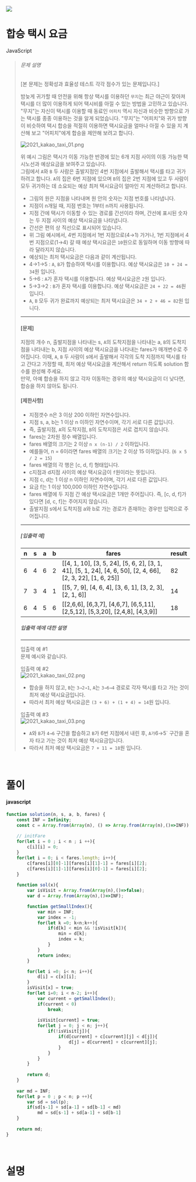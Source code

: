 ![](/img/programmers.png)

# 합승 택시 요금

JavaScript 

>###### 문제 설명
>
>[본 문제는 정확성과 효율성 테스트 각각 점수가 있는 문제입니다.]
>
>밤늦게 귀가할 때 안전을 위해 항상 택시를 이용하던 `무지`는 최근 야근이 잦아져 택시를 더 많이 이용하게 되어 택시비를 아낄 수 있는 방법을 고민하고 있습니다. "무지"는 자신이 택시를 이용할 때 동료인 `어피치` 역시 자신과 비슷한 방향으로 가는 택시를 종종 이용하는 것을 알게 되었습니다. "무지"는 "어피치"와 귀가 방향이 비슷하여 택시 합승을 적절히 이용하면 택시요금을 얼마나 아낄 수 있을 지 계산해 보고 "어피치"에게 합승을 제안해 보려고 합니다.
>
>![2021_kakao_taxi_01.png](https://grepp-programmers.s3.ap-northeast-2.amazonaws.com/files/production/715ff493-d1a0-44d8-9273-a785280b3f1e/2021_kakao_taxi_01.png)
>
>위 예시 그림은 택시가 이동 가능한 반경에 있는 6개 지점 사이의 이동 가능한 택시노선과 예상요금을 보여주고 있습니다.\
>그림에서 `A`와 `B` 두 사람은 출발지점인 4번 지점에서 출발해서 택시를 타고 귀가하려고 합니다. `A`의 집은 6번 지점에 있으며 `B`의 집은 2번 지점에 있고 두 사람이 모두 귀가하는 데 소요되는 예상 최저 택시요금이 얼마인 지 계산하려고 합니다.
>
>-   그림의 원은 지점을 나타내며 원 안의 숫자는 지점 번호를 나타냅니다.
>    -   지점이 n개일 때, 지점 번호는 1부터 n까지 사용됩니다.
>-   지점 간에 택시가 이동할 수 있는 경로를 간선이라 하며, 간선에 표시된 숫자는 두 지점 사이의 예상 택시요금을 나타냅니다.
>    -   간선은 편의 상 직선으로 표시되어 있습니다.
>    -   위 그림 예시에서, 4번 지점에서 1번 지점으로(4→1) 가거나, 1번 지점에서 4번 지점으로(1→4) 갈 때 예상 택시요금은 `10`원으로 동일하며 이동 방향에 따라 달라지지 않습니다.
>-   예상되는 최저 택시요금은 다음과 같이 계산됩니다.
>    -   4→1→5 : `A`, `B`가 합승하여 택시를 이용합니다. 예상 택시요금은 `10 + 24 = 34`원 입니다.
>    -   5→6 : `A`가 혼자 택시를 이용합니다. 예상 택시요금은 `2`원 입니다.
>    -   5→3→2 : `B`가 혼자 택시를 이용합니다. 예상 택시요금은 `24 + 22 = 46`원 입니다.
>    -   `A`, `B` 모두 귀가 완료까지 예상되는 최저 택시요금은 `34 + 2 + 46 = 82`원 입니다.
>
>* * * * *
>
>#### [문제]
>
>지점의 개수 n, 출발지점을 나타내는 s, `A`의 도착지점을 나타내는 a, `B`의 도착지점을 나타내는 b, 지점 사이의 예상 택시요금을 나타내는 fares가 매개변수로 주어집니다. 이때, `A`, `B` 두 사람이 s에서 출발해서 각각의 도착 지점까지 택시를 타고 간다고 가정할 때, 최저 예상 택시요금을 계산해서 return 하도록 solution 함수를 완성해 주세요.\
>만약, 아예 합승을 하지 않고 각자 이동하는 경우의 예상 택시요금이 더 낮다면, 합승을 하지 않아도 됩니다.
>
>#### [제한사항]
>
>-   지점갯수 n은 3 이상 200 이하인 자연수입니다.
>-   지점 s, a, b는 1 이상 n 이하인 자연수이며, 각기 서로 다른 값입니다.
>    -   즉, 출발지점, `A`의 도착지점, `B`의 도착지점은 서로 겹치지 않습니다.
>-   fares는 2차원 정수 배열입니다.
>-   fares 배열의 크기는 2 이상 `n x (n-1) / 2` 이하입니다.
>    -   예를들어, n = 6이라면 fares 배열의 크기는 2 이상 15 이하입니다. (`6 x 5 / 2 = 15`)
>    -   fares 배열의 각 행은 [c, d, f] 형태입니다.
>    -   c지점과 d지점 사이의 예상 택시요금이 `f`원이라는 뜻입니다.
>    -   지점 c, d는 1 이상 n 이하인 자연수이며, 각기 서로 다른 값입니다.
>    -   요금 f는 1 이상 100,000 이하인 자연수입니다.
>    -   fares 배열에 두 지점 간 예상 택시요금은 1개만 주어집니다. 즉, [c, d, f]가 있다면 [d, c, f]는 주어지지 않습니다.
>-   출발지점 s에서 도착지점 a와 b로 가는 경로가 존재하는 경우만 입력으로 주어집니다.
>
>* * * * *
>
>##### [입출력 예]
>
>| n | s | a | b | fares | result |
>| --- | --- | --- | --- | --- | --- |
>| 6 | 4 | 6 | 2 | [[4, 1, 10], [3, 5, 24], [5, 6, 2], [3, 1, 41], [5, 1, 24], [4, 6, 50], [2, 4, 66], [2, 3, 22], [1, 6, 25]] | 82 |
>| 7 | 3 | 4 | 1 | [[5, 7, 9], [4, 6, 4], [3, 6, 1], [3, 2, 3], [2, 1, 6]] | 14 |
>| 6 | 4 | 5 | 6 | [[2,6,6], [6,3,7], [4,6,7], [6,5,11], [2,5,12], [5,3,20], [2,4,8], [4,3,9]] | 18 |
>
>##### 입출력 예에 대한 설명
>
>* * * * *
>
>입출력 예 #1\
>문제 예시와 같습니다.
>
>입출력 예 #2\
>![2021_kakao_taxi_02.png](https://grepp-programmers.s3.ap-northeast-2.amazonaws.com/files/production/934fcb5a-f844-4b02-b7fa-46198123be05/2021_kakao_taxi_02.png)
>
>-   합승을 하지 않고, `B`는 `3→2→1`, `A`는 `3→6→4` 경로로 각자 택시를 타고 가는 것이 최저 예상 택시요금입니다.
>-   따라서 최저 예상 택시요금은 `(3 + 6) + (1 + 4) = 14`원 입니다.
>
>입출력 예 #3\
>![2021_kakao_taxi_03.png](https://grepp-programmers.s3.ap-northeast-2.amazonaws.com/files/production/179cc8ad-73d2-46c9-95e9-2363f3cb345d/2021_kakao_taxi_03.png)
>
>-   `A`와 `B`가 `4→6` 구간을 합승하고 `B`가 6번 지점에서 내린 후, `A가`6→5` 구간을 혼자 타고 가는 것이 최저 예상 택시요금입니다.
>-   따라서 최저 예상 택시요금은 `7 + 11 = 18`원 입니다.

<br/>

# 풀이

#### javascript

```javascript
function solution(n, s, a, b, fares) {
    const INF = Infinity;
    const c = Array.from(Array(n), () => Array.from(Array(n),()=>INF))
    
    // initFare
    for(let i = 0 ; i < n ; i ++){
        c[i][i] = 0;
    }
    for(let i = 0; i < fares.length; i++){
        c[fares[i][0]-1][fares[i][1]-1] = fares[i][2];
        c[fares[i][1]-1][fares[i][0]-1] = fares[i][2];
    }
    
    function sol(x){
        var isVisit = Array.from(Array(n),()=>false);
        var d = Array.from(Array(n),()=>INF);

        function getSmallIndex(){
            var min = INF;
            var index = -1;
            for(let k =0; k<n;k++){
                if(d[k] < min && !isVisit[k]){
                    min = d[k];
                    index = k;
                }
            }
            return index;
        }

        for(let i =0; i< n; i++){
            d[i] = c[x][i];
        }
        isVisit[x] = true;
        for(let i=0; i < n-2; i++){
            var current = getSmallIndex();
            if(current < 0)
                break;
                
            isVisit[current] = true;
            for(let j = 0; j < n; j++){
                if(!isVisit[j]){
                    if(d[current] + c[current][j] < d[j]){
                        d[j] = d[current] + c[current][j]; 
                    }
                }
            }
        }
        
        return d;
    }
    
    var md = INF;
    for(let p = 0 ; p < n; p ++){
        var sd = sol(p); 
        if(sd[s-1] + sd[a-1] + sd[b-1] < md)
            md = sd[s-1] + sd[a-1] + sd[b-1]
    }
    
    return md;
}
```

<br/>

# 설명